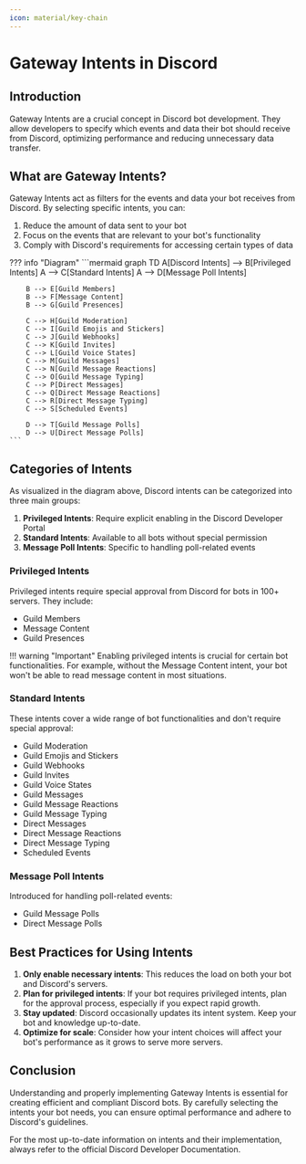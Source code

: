 ```yaml
---
icon: material/key-chain
---
```


# Gateway Intents in Discord

## Introduction

Gateway Intents are a crucial concept in Discord bot development. They allow developers to specify which events and data their bot should receive from Discord, optimizing performance and reducing unnecessary data transfer.

## What are Gateway Intents?

Gateway Intents act as filters for the events and data your bot receives from Discord. By selecting specific intents, you can:

1. Reduce the amount of data sent to your bot
2. Focus on the events that are relevant to your bot's functionality
3. Comply with Discord's requirements for accessing certain types of data

??? info "Diagram"
    ```mermaid
    graph TD
        A[Discord Intents] --> B[Privileged Intents]
        A --> C[Standard Intents]
        A --> D[Message Poll Intents]
        
        B --> E[Guild Members]
        B --> F[Message Content]
        B --> G[Guild Presences]
        
        C --> H[Guild Moderation]
        C --> I[Guild Emojis and Stickers]
        C --> J[Guild Webhooks]
        C --> K[Guild Invites]
        C --> L[Guild Voice States]
        C --> M[Guild Messages]
        C --> N[Guild Message Reactions]
        C --> O[Guild Message Typing]
        C --> P[Direct Messages]
        C --> Q[Direct Message Reactions]
        C --> R[Direct Message Typing]
        C --> S[Scheduled Events]
        
        D --> T[Guild Message Polls]
        D --> U[Direct Message Polls]
    ```

## Categories of Intents

As visualized in the diagram above, Discord intents can be categorized into three main groups:

1. **Privileged Intents**: Require explicit enabling in the Discord Developer Portal
2. **Standard Intents**: Available to all bots without special permission
3. **Message Poll Intents**: Specific to handling poll-related events

### Privileged Intents

Privileged intents require special approval from Discord for bots in 100+ servers. They include:

- Guild Members
- Message Content
- Guild Presences

!!! warning "Important"
    Enabling privileged intents is crucial for certain bot functionalities. For example, without the Message Content intent, your bot won't be able to read message content in most situations.

### Standard Intents

These intents cover a wide range of bot functionalities and don't require special approval:

- Guild Moderation
- Guild Emojis and Stickers
- Guild Webhooks
- Guild Invites
- Guild Voice States
- Guild Messages
- Guild Message Reactions
- Guild Message Typing
- Direct Messages
- Direct Message Reactions
- Direct Message Typing
- Scheduled Events

### Message Poll Intents

Introduced for handling poll-related events:

- Guild Message Polls
- Direct Message Polls

## Best Practices for Using Intents

1. **Only enable necessary intents**: This reduces the load on both your bot and Discord's servers.
2. **Plan for privileged intents**: If your bot requires privileged intents, plan for the approval process, especially if you expect rapid growth.
3. **Stay updated**: Discord occasionally updates its intent system. Keep your bot and knowledge up-to-date.
4. **Optimize for scale**: Consider how your intent choices will affect your bot's performance as it grows to serve more servers.

## Conclusion

Understanding and properly implementing Gateway Intents is essential for creating efficient and compliant Discord bots. By carefully selecting the intents your bot needs, you can ensure optimal performance and adhere to Discord's guidelines.

For the most up-to-date information on intents and their implementation, always refer to the official Discord Developer Documentation.